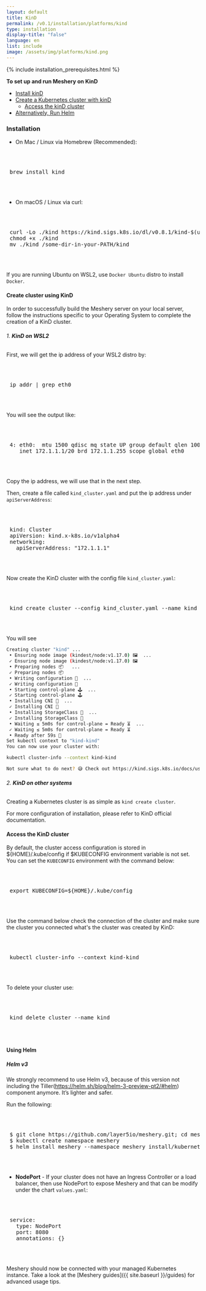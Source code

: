 ```yaml
---
layout: default
title: KinD
permalink: /v0.1/installation/platforms/kind
type: installation
display-title: "false"
language: en
list: include
image: /assets/img/platforms/kind.png
---
```


{% include installation_prerequisites.html %}

**To set up and run Meshery on KinD** 

- [Install kinD](#installation)
- [Create a Kubernetes cluster with kinD](#create-cluster-using-kind)
  - [Access the kinD cluster](#access-the-kind-cluster)
- [Alternatively, Run Helm](#using-helm)

### **Installation**

- On Mac / Linux via Homebrew (Recommended):

 <pre class="codeblock-pre"><div class="codeblock">
 <div class="clipboardjs">
 brew install kind
 </div></div>
 </pre>

- On macOS / Linux via curl:

 <pre class="codeblock-pre"><div class="codeblock">
 <div class="clipboardjs">
 curl -Lo ./kind https://kind.sigs.k8s.io/dl/v0.8.1/kind-$(uname)-amd64
 chmod +x ./kind
 mv ./kind /some-dir-in-your-PATH/kind
 </div></div>
 </pre>

If you are running Ubuntu on WSL2, use `Docker Ubuntu` distro to install `Docker`.

#### **Create cluster using KinD**

In order to successfully build the Meshery server on your local server, follow the instructions specific to your Operating System to complete the creation of a KinD cluster.

###### 1. **KinD on WSL2**

First, we will get the ip address of your WSL2 distro by:

 <pre class="codeblock-pre"><div class="codeblock">
 <div class="clipboardjs">
 ip addr | grep eth0
 </div></div>
 </pre>

You will see the output like:

 <pre class="codeblock-pre"><div class="codeblock">
 <div class="clipboardjs">
 4: eth0: <BROADCAST,MULTICAST,UP,LOWER_UP> mtu 1500 qdisc mq state UP group default qlen 1000
    inet 172.1.1.1/20 brd 172.1.1.255 scope global eth0
 </div></div>
 </pre>

Copy the ip address, we will use that in the next step.

Then, create a file called `kind_cluster.yaml` and put the ip address under `apiServerAddress`:

 <pre class="codeblock-pre"><div class="codeblock">
 <div class="clipboardjs">
 kind: Cluster
 apiVersion: kind.x-k8s.io/v1alpha4
 networking:
   apiServerAddress: "172.1.1.1"
 </div></div>
 </pre>

Now create the KinD cluster with the config file `kind_cluster.yaml`:

 <pre class="codeblock-pre"><div class="codeblock">
 <div class="clipboardjs">
 kind create cluster --config kind_cluster.yaml --name kind --wait 300s
 </div></div>
 </pre>

You will see

```bash
Creating cluster "kind" ...
 • Ensuring node image (kindest/node:v1.17.0) 🖼  ...
 ✓ Ensuring node image (kindest/node:v1.17.0) 🖼
 • Preparing nodes 📦   ...
 ✓ Preparing nodes 📦
 • Writing configuration 📜  ...
 ✓ Writing configuration 📜
 • Starting control-plane 🕹️  ...
 ✓ Starting control-plane 🕹️
 • Installing CNI 🔌  ...
 ✓ Installing CNI 🔌
 • Installing StorageClass 💾  ...
 ✓ Installing StorageClass 💾
 • Waiting ≤ 5m0s for control-plane = Ready ⏳  ...
 ✓ Waiting ≤ 5m0s for control-plane = Ready ⏳
 • Ready after 59s 💚
Set kubectl context to "kind-kind"
You can now use your cluster with:

kubectl cluster-info --context kind-kind

Not sure what to do next? 😅 Check out https://kind.sigs.k8s.io/docs/user/quick-start/
```

###### 2. **KinD on other systems**

Creating a Kubernetes cluster is as simple as `kind create cluster`.

For more configuration of installation, please refer to KinD official documentation.

#### **Access the KinD cluster**

By default, the cluster access configuration is stored in ${HOME}/.kube/config if $KUBECONFIG environment variable is not set. You can set the `KUBECONFIG` environment with the command below:

 <pre class="codeblock-pre"><div class="codeblock">
 <div class="clipboardjs">
 export KUBECONFIG=${HOME}/.kube/config
 </div></div>
 </pre>

Use the command below check the connection of the cluster and make sure the cluster you connected what's the cluster was created by KinD:

 <pre class="codeblock-pre"><div class="codeblock">
 <div class="clipboardjs">
 kubectl cluster-info --context kind-kind
 </div></div>
 </pre>

To delete your cluster use:

 <pre class="codeblock-pre"><div class="codeblock">
 <div class="clipboardjs">
 kind delete cluster --name kind
 </div></div>
 </pre>

#### **Using Helm**

##### **Helm v3**

We strongly recommend to use Helm v3, because of this version not including the Tiller(https://helm.sh/blog/helm-3-preview-pt2/#helm) component anymore. It’s lighter and safer.

Run the following:

 <pre class="codeblock-pre"><div class="codeblock">
 <div class="clipboardjs">
 $ git clone https://github.com/layer5io/meshery.git; cd meshery
 $ kubectl create namespace meshery
 $ helm install meshery --namespace meshery install/kubernetes/helm/meshery
 </div></div>
 </pre>

- **NodePort** - If your cluster does not have an Ingress Controller or a load balancer, then use NodePort to expose Meshery and that can be modify under the chart `values.yaml`:

 <pre class="codeblock-pre"><div class="codeblock">
 <div class="clipboardjs">
 service:
   type: NodePort
   port: 8080
   annotations: {}
 </div></div>
 </pre>

Meshery should now be connected with your managed Kubernetes instance. Take a look at the [Meshery guides]({{ site.baseurl }}/guides) for advanced usage tips.
